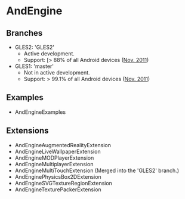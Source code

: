 # AndEngine

## Branches

 * GLES2: 'GLES2'
    * Active development. 
    * Support: [> 88% of all Android devices ([Nov. 2011](http://developer.android.com/resources/dashboard/platform-versions.html))
 * GLES1: 'master'
    * Not in active development.
    * Support: > 99.1% of all Android devices ([Nov. 2011](http://developer.android.com/resources/dashboard/platform-versions.html))

## Examples

 * AndEngineExamples

## Extensions

 * AndEngineAugmentedRealityExtension
 * AndEngineLiveWallpaperExtension
 * AndEngineMODPlayerExtension
 * AndEngineMultiplayerExtension
 * AndEngineMultiTouchExtension (Merged into the 'GLES2' branch.)
 * AndEnginePhysicsBox2DExtension
 * AndEngineSVGTextureRegionExtension
 * AndEngineTexturePackerExtension